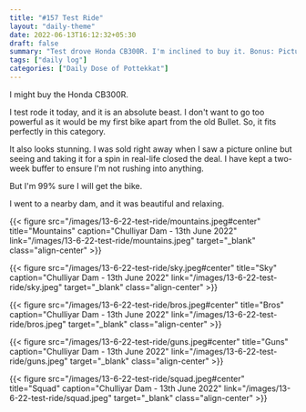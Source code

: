```yaml
---
title: "#157 Test Ride"
layout: "daily-theme"
date: 2022-06-13T16:12:32+05:30
draft: false
summary: "Test drove Honda CB300R. I'm inclined to buy it. Bonus: Pictures from Chulliyar Dam."
tags: ["daily log"]
categories: ["Daily Dose of Pottekkat"]
---
```


I might buy the Honda CB300R.

I test rode it today, and it is an absolute beast. I don't want to go too powerful as it would be my first bike apart from the old Bullet. So, it fits perfectly in this category.

It also looks stunning. I was sold right away when I saw a picture online but seeing and taking it for a spin in real-life closed the deal. I have kept a two-week buffer to ensure I'm not rushing into anything.

But I'm 99% sure I will get the bike.

I went to a nearby dam, and it was beautiful and relaxing.

{{< figure src="/images/13-6-22-test-ride/mountains.jpeg#center" title="Mountains" caption="Chulliyar Dam - 13th June 2022" link="/images/13-6-22-test-ride/mountains.jpeg" target="_blank" class="align-center" >}}

{{< figure src="/images/13-6-22-test-ride/sky.jpeg#center" title="Sky" caption="Chulliyar Dam - 13th June 2022" link="/images/13-6-22-test-ride/sky.jpeg" target="_blank" class="align-center" >}}

{{< figure src="/images/13-6-22-test-ride/bros.jpeg#center" title="Bros" caption="Chulliyar Dam - 13th June 2022" link="/images/13-6-22-test-ride/bros.jpeg" target="_blank" class="align-center" >}}

{{< figure src="/images/13-6-22-test-ride/guns.jpeg#center" title="Guns" caption="Chulliyar Dam - 13th June 2022" link="/images/13-6-22-test-ride/guns.jpeg" target="_blank" class="align-center" >}}

{{< figure src="/images/13-6-22-test-ride/squad.jpeg#center" title="Squad" caption="Chulliyar Dam - 13th June 2022" link="/images/13-6-22-test-ride/squad.jpeg" target="_blank" class="align-center" >}}
